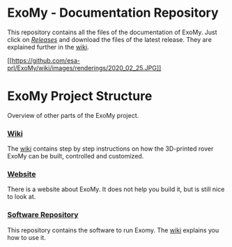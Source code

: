 # ExoMy - Documentation Repository
This repository contains all the files of the documentation of ExoMy. Just click on [*Releases*](https://github.com/esa-prl/ExoMy/releases) and download the files of the latest release. They are explained further in the [wiki](https://github.com/esa-prl/ExoMy/wiki).

[[https://github.com/esa-prl/ExoMy/wiki/images/renderings/2020_02_25.JPG]]

# ExoMy Project Structure
Overview of other parts of the ExoMy project.

### [Wiki](https://github.com/esa-prl/ExoMy/wiki)
The [wiki](https://github.com/esa-prl/ExoMy/wiki) contains step by step instructions on how the 3D-printed rover ExoMy can be built, controlled and customized.  

<!-- ### [Documentation Repository](https://github.com/esa-prl/ExoMy)
This repository contains all the files of the documentation of ExoMy. Just click on [*Releases*](https://github.com/esa-prl/ExoMy/releases) and download the files of the latest release. They are explained further in the [wiki](https://github.com/esa-prl/ExoMy/wiki). -->

### [Website](https://esa-prl.github.io/ExoMy/)
There is a website about ExoMy. It does not help you build it, but is still nice to look at.

### [Software Repository](https://github.com/esa-prl/ExoMy_Software)
This repository contains the software to run Exomy. The [wiki](https://github.com/esa-prl/ExoMy/wiki) explains you how to use it.

